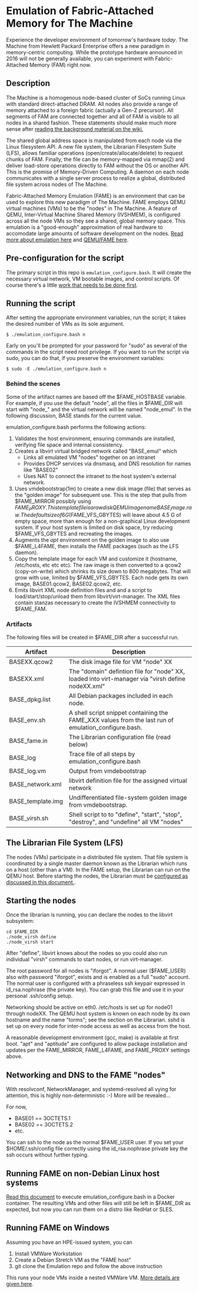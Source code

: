 # Emulation of Fabric-Attached Memory for The Machine

Experience the developer environment of tomorrow's hardware _today_.  The Machine from Hewlett Packard Enterprise offers a new paradigm in memory-centric computing.  While the prototype hardware announced in 2016 will not be generally available, you can experiment with Fabric-Attached Memory (FAM) right now.

## Description

The Machine is a homogenous node-based cluster of SoCs running Linux with standard direct-attached DRAM.  All nodes also provide a range of memory attached to a foreign fabric (actually a Gen-Z precursor).   All segments of FAM are connected together and all of FAM is visible to all nodes in a shared fashion.  These statements should make much more sense after [reading the background material on the wiki.](https://github.com/FabricAttachedMemory/Emulation/wiki)

The shared global address space is manipulated from each node via the Linux filesystem API.  A new file system, the Librarian Filesystem Suite (LFS), allows familiar operations (open/create/allocate/delete) to request chunks of FAM.  Finally, the file can be memory-mapped via mmap(2) and deliver load-store operations directly to FAM without the OS or another API.  This is the promise of Memory-Driven Computing.  A daemon on each node communicates with a single server process to realize a global, distributed file system across nodes of The Machine.

Fabric-Attached Memory Emulation (FAME) is an environment that can be used to explore this new paradigm of The Machine.  FAME employs QEMU virtual machines (VMs) to be the "nodes" in The Machine.  A feature of QEMU, Inter-Virtual Machine Shared Memory (IVSHMEM), is configured across all the node VMs so they see a shared, global memory space.  This emulation is a "good-enough" approximation of real hardware to accomodate large amounts of software development on the nodes.  [Read more about emulation here](https://github.com/FabricAttachedMemory/Emulation/wiki/Emulation-and-Simulation) and [QEMU/FAME here](https://github.com/FabricAttachedMemory/Emulation/wiki/Emulation-via-Virtual-Machines).

## Pre-configuration for the script

The primary script in this repo is ``emulation_configure.bash``.   It will
create the necessary virtual network, VM bootable images, and control scripts.
Of course there's a little [work that needs to be done first](README2nd/Preconfiguration.md).

## Running the script

After setting the appropriate environment variables, run the script; it takes
the desired number of VMs as its sole argument.  

    $ ./emulation_configure.bash n
    
Early on you'll be prompted for your password for "sudo" as several of
the commands in the script need root privilege.  If you want to run the 
script via sudo, you can do that, if you preserve the environment variables:

    $ sudo -E ./emulation_configure.bash n

### Behind the scenes

Some of the artifact names are based off the $FAME_HOSTBASE variable.  For
example, if you use the default "node", all the files in $FAME_DIR will
start with "node_" and the virtual network will be named "node_emul".  In
the following discussion, BASE stands for the current value.

emulation_configure.bash performs the following actions:

1. Validates the host environment, ensuring commands are installed, verifying file space and internal consistency.
1. Creates a libvirt virtual bridged network called "BASE_emul" which
    * Links all emulated VM "nodes" together on an intranet
    * Provides DHCP services via dnsmasq, and DNS resolution for names like "BASE02"
    * Uses NAT to connect the intranet to the host system's external network.
1. Uses vmdebootstrap(1m) to create a new disk image (file) that serves as
the "golden image" for subsequent use.  This is the step that pulls from
$FAME_MIRROR possibly using $FAME_PROXY. This template file is a raw disk
QEMU image name BASE_image.raw.  The default size of 6G ($FAME_VFS_GBYTES)
will leave about 4.5 G of empty space, more than enough for a non-graphical
Linux development system.  If your host system is limited on disk space,
try reducing $FAME_VFS_GBYTES and recreating the images.
1. Augments the *apt* environment on the golden image to also use $FAME_L4FAME, then installs the FAME packages (such as the LFS daemon).
1. Copy the template image for each VM and customize it (hostname, /etc/hosts,
etc etc etc).  The raw image is then converted to a qcow2 (copy-on-write) which shrinks its size down to 800 megabytes.  That will grow with use, limited by $FAME_VFS_GBYTES.  Each node gets its own image, BASE01.qcow2, BASE02.qcow2, etc.
1. Emits libvirt XML node definition files and and a script to load/start/stop/unload them from libvirt/virt-manager.  The XML files contain stanzas necessary to create the IVSHMEM connectivity to $FAME_FAM.

### Artifacts

The following files will be created in $FAME_DIR after a successful run.

| Artifact | Description |
|----------|-------------|
| BASEXX.qcow2 | The disk image file for VM "node" XX |
| BASEXX.xml | The "domain" defintion file for "node" XX, loaded into virt-manager via "virsh define nodeXX.xml" |
| BASE_dpkg.list | All Debian packages included in each node. |
| BASE_env.sh | A shell script snippet containing the FAME_XXX values from the last run of emulation_configure.bash. |
| BASE_fame.in | The Librarian configuration file (read below) |
| BASE_log | Trace file of all steps by emulation_configure.bash |
| BASE_log.vm | Output from vmdebootstrap |
| BASE_network.xml | libvirt definition file for the assigned virtual network |
| BASE_template.img | Undifferentiated file-system golden image from vmdebootstrap. |
| BASE_virsh.sh | Shell script to to "define", "start", "stop", "destroy", and "undefine" all VM "nodes" |

## The Librarian File System (LFS)

The nodes (VMs) participate in a distributed file system.  That file system
is coordinated by a single master daemon known as the Librarian which runs
on a host (other than a VM).  In the FAME setup, the Librarian can run on the
QEMU host.  Before starting the nodes, the Librarian must be [configured as
discussed in this document.](README2nd/Librarian.md).

## Starting the nodes

Once the librarian is running, you can declare the nodes to the libvirt subsystem:

    cd $FAME_DIR
    ./node_virsh define
    ./node_virsh start

After "define", libvirt knows about the nodes so you could also run individual "virsh" commands to start nodes, or run virt-manager.

The root password for all nodes is "iforgot".  A normal user ($FAME_USER) also with password "iforgot", exists and is enabled as a full "sudo" account.  The normal user is configured with a phraseless ssh keypair expressed in id_rsa.nophrase (the private key).  You can grab this file and use it in your personal .ssh/config setup.

Networking should be active on eth0.  /etc/hosts is set up for node01 through nodeXX.  The QEMU host system is known on each node by its own hostname and the name "torms"; see the section on the Librarian.  sshd is set up on every node for inter-node access as well as access from the host.

A reasonable development environment (gcc, make) is available at first boot.  "apt" and "aptitude" are configured to allow package installation and updates per the FAME_MIRROR, FAME_L4FAME, and FAME_PROXY settings above.

## Networking and DNS to the FAME "nodes"

With resolvconf, NetworkManager, and systemd-resolved all vying for attention,
this is highly non-deterministic :-)   More will be revealed...

For now, 

* BASE01 == 3OCTETS.1
* BASE02 == 3OCTETS.2
* etc.

You can ssh to the node as the normal $FAME_USER user.  If you set your $HOME/.ssh/config file correctly using the id_rsa.nophrase private key the ssh occurs without further typing.

## Running FAME on non-Debian Linux host systems

[Read this document](README2nd/Docker.md) to execute emulation_configure.bash in a Docker container.  The resulting VMs and other files will still be left in $FAME_DIR as expected, but now you can run them on a distro like RedHat or SLES.

## Running FAME on Windows

Assuming you have an HPE-issued system, you can

1. Install VMWare Workstation
1. Create a Debian Stretch VM as the "FAME host"
1. git clone the Emulation repo and follow the above instruction

This runs your node VMs inside a nested VMWare VM.  [More details are given here](README2nd/Windows.md).
